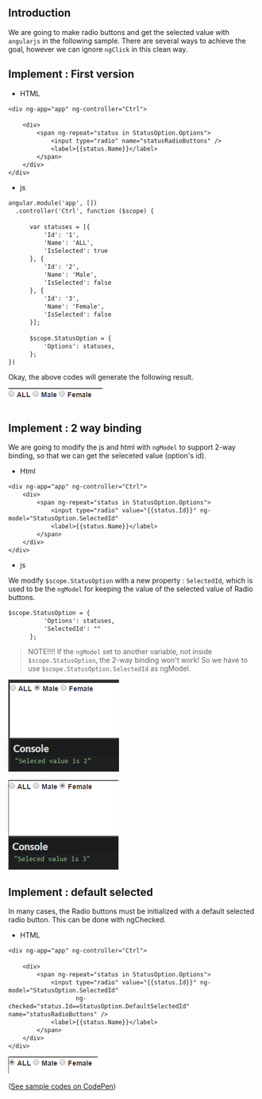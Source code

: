 ## Introduction

We are going to make radio buttons and get the selected value with `angularjs` in the following sample.
There are several ways to achieve the goal, however we can ignore `ngClick` in this clean way.



## Implement : First version

* HTML

```
<div ng-app="app" ng-controller="Ctrl">

    <div>
        <span ng-repeat="status in StatusOption.Options">
            <input type="radio" name="statusRadioButtons" />
            <label>{{status.Name}}</label>
        </span>
    </div>
</div>
```

* js

```
angular.module('app', [])
  .controller('Ctrl', function ($scope) {

      var statuses = [{
          'Id': '1',
          'Name': 'ALL',
          'IsSelected': true
      }, {
          'Id': '2',
          'Name': 'Male',
          'IsSelected': false
      }, {
          'Id': '3',
          'Name': 'Female',
          'IsSelected': false
      }];

      $scope.StatusOption = {
          'Options': statuses,
      };
})
```

Okay, the above codes will generate the following result.

![](assets/001.png)



## Implement : 2 way binding

We are going to modify the js and html with `ngModel` to support 2-way binding, so that we can get the seleceted value (option's id).

* Html

```
<div ng-app="app" ng-controller="Ctrl">
    <div>
        <span ng-repeat="status in StatusOption.Options">
            <input type="radio" value="{{status.Id}}" ng-model="StatusOption.SelectedId"
            <label>{{status.Name}}</label>
        </span>
    </div>
</div>
```


* js

We modify `$scope.StatusOption` with a new property : `SelectedId`, which is used to be the `ngModel` for keeping the value of the selected value of Radio buttons.

```
$scope.StatusOption = {
          'Options': statuses,
          'SelectedId': ""
      };
```


> NOTE!!!! If the `ngModel` set to another variable, not inside `$scope.StatusOption`, the 2-way binding won't work! 
> So we have to use  `$scope.StatusOption.SelectedId` as ngModel.


![](assets/002.png)


![](assets/003.png)
  

## Implement : default selected

In many cases, the Radio buttons must be initialized with a default selected radio button.
This can be done with ngChecked.


* HTML

```
<div ng-app="app" ng-controller="Ctrl">

    <div>
        <span ng-repeat="status in StatusOption.Options">
            <input type="radio" value="{{status.Id}}" ng-model="StatusOption.SelectedId"
                   ng-checked="status.Id==StatusOption.DefaultSelectedId" name="statusRadioButtons" />
            <label>{{status.Name}}</label>
        </span>
    </div>
</div>
```

![](assets/004.png)
 

([See sample codes on CodePen](http://codepen.io/KarateJB/pen/kXqNoj))
